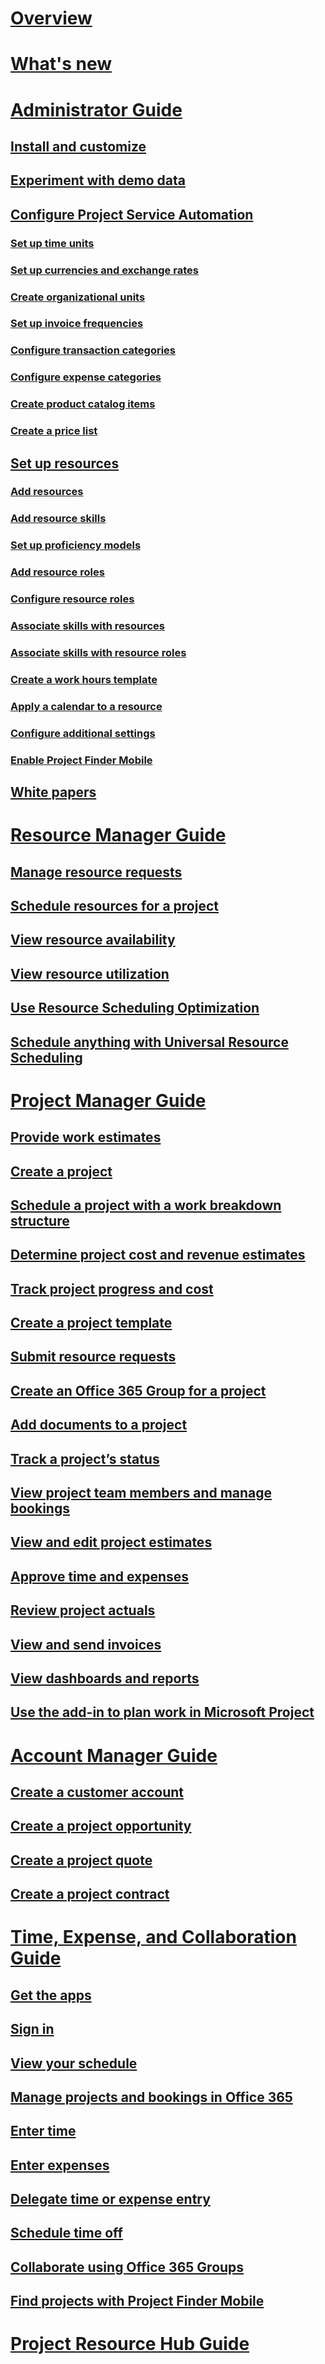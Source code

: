 # [Overview](overview.md)
# [What's new](../field-service/whats-new-field-service-project-service.md)
# [Administrator Guide](admin-guide.md)
## [Install and customize](install-customize.md)
## [Experiment with demo data](use-demo-data.md)
## [Configure Project Service Automation](configure.md)
### [Set up time units](set-up-time-units.md)
### [Set up currencies and exchange rates](set-up-currencies-exchange-rates.md)
### [Create organizational units](create-organizational-units.md)
### [Set up invoice frequencies](set-up-invoice-frequencies.md)
### [Configure transaction categories](configure-transaction-categories.md)
### [Configure expense categories](configure-expense-categories.md)
### [Create product catalog items](create-product-catalog-items.md)
### [Create a price list](create-price-list.md)
## [Set up resources](set-up-resources.md)
### [Add resources](add-resources.md)
### [Add resource skills](add-resource-skills.md)
### [Set up proficiency models](set-up-proficiency-models.md)
### [Add resource roles](add-resource-roles.md)
### [Configure resource roles](configure-resource-roles.md)
### [Associate skills with resources](associate-skills-with-resources.md)
### [Associate skills with resource roles](associate-skills-with-resource-roles.md)
### [Create a work hours template](create-work-hours-template.md)
### [Apply a calendar to a resource](apply-calendar-resource.md)
### [Configure additional settings](configure-additional-parameters-settings.md)
### [Enable Project Finder Mobile](enable-project-finder-mobile-app-features.md)
## [White papers](white-papers.md)
# [Resource Manager Guide](resource-manager-guide.md)
## [Manage resource requests](manage-resource-requests.md)
## [Schedule resources for a project](schedule-resources-project.md)
## [View resource availability](view-resource-availability.md)
## [View resource utilization](view-resource-utilization.md)
## [Use Resource Scheduling Optimization](../common-scheduler/resource-scheduling-optimization.md)
## [Schedule anything with Universal Resource Scheduling](../common-scheduler/schedule-anything-with-universal-resource-scheduling.md)
# [Project Manager Guide](project-manager-guide.md)
## [Provide work estimates](provide-estimates-project-during-sales-process.md)
## [Create a project](create-project.md)
## [Schedule a project with a work breakdown structure](schedule-project-work-breakdown-structure.md)
## [Determine project cost and revenue estimates](determine-project-cost-revenue-estimates.md)
## [Track project progress and cost](track-project-progress-cost.md)
## [Create a project template](create-project-template.md)
## [Submit resource requests](submit-resource-requests.md)
## [Create an Office 365 Group for a project](create-office-365-group-project.md)
## [Add documents to a project](add-documents-project.md)
## [Track a project’s status](track-project-status.md)
## [View project team members and manage bookings](view-project-team-members-manage-bookings.md)
## [View and edit project estimates](view-edit-project-estimates.md)
## [Approve time and expenses](approve-time-expenses.md)
## [Review project actuals](review-project-actuals.md)
## [View and send invoices](view-send-invoices.md)
## [View dashboards and reports](view-dashboards-reports.md)
## [Use the add-in to plan work in Microsoft Project](add-plan-work-microsoft-project.md)
# [Account Manager Guide](account-manager-guide.md)
## [Create a customer account](create-customer-account.md)
## [Create a project opportunity](create-project-opportunity.md)
## [Create a project quote](create-project-quote.md)
## [Create a project contract](create-project-contract.md)
# [Time, Expense, and Collaboration Guide](time-expense-collaboration-guide.md)
## [Get the apps](get-apps.md)
## [Sign in](sign-in.md)
## [View your schedule](view-schedule.md)
## [Manage projects and bookings in Office 365](manage-project-bookings-office-365-calendar.md)
## [Enter time](enter-time.md)
## [Enter expenses](enter-expenses.md)
## [Delegate time or expense entry](allow-someone-else-enter-time-entry-expense.md)
## [Schedule time off](schedule-time-off.md)
## [Collaborate using Office 365 Groups](collaborate-project-team-members-office-365-groups.md)
## [Find projects with Project Finder Mobile](find-next-project-finder-mobile-app.md)
# [Project Resource Hub Guide](project-resource-hub-users-guide.md)
